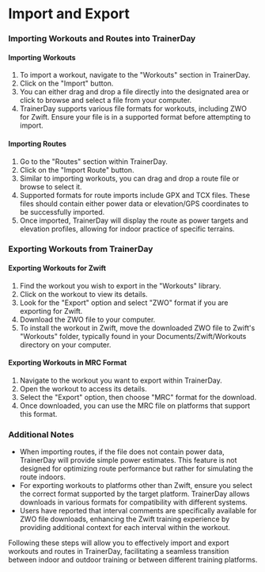 # Import and Export

### Importing Workouts and Routes into TrainerDay

#### Importing Workouts

1. To import a workout, navigate to the "Workouts" section in TrainerDay.
2. Click on the "Import" button.
3. You can either drag and drop a file directly into the designated area or click to browse and select a file from your computer.
4. TrainerDay supports various file formats for workouts, including ZWO for Zwift. Ensure your file is in a supported format before attempting to import.

#### Importing Routes

1. Go to the "Routes" section within TrainerDay.
2. Click on the "Import Route" button.
3. Similar to importing workouts, you can drag and drop a route file or browse to select it.
4. Supported formats for route imports include GPX and TCX files. These files should contain either power data or elevation/GPS coordinates to be successfully imported.
5. Once imported, TrainerDay will display the route as power targets and elevation profiles, allowing for indoor practice of specific terrains.

### Exporting Workouts from TrainerDay

#### Exporting Workouts for Zwift

1. Find the workout you wish to export in the "Workouts" library.
2. Click on the workout to view its details.
3. Look for the "Export" option and select "ZWO" format if you are exporting for Zwift.
4. Download the ZWO file to your computer.
5. To install the workout in Zwift, move the downloaded ZWO file to Zwift's "Workouts" folder, typically found in your Documents/Zwift/Workouts directory on your computer.

#### Exporting Workouts in MRC Format

1. Navigate to the workout you want to export within TrainerDay.
2. Open the workout to access its details.
3. Select the "Export" option, then choose "MRC" format for the download.
4. Once downloaded, you can use the MRC file on platforms that support this format.

### Additional Notes

- When importing routes, if the file does not contain power data, TrainerDay will provide simple power estimates. This feature is not designed for optimizing route performance but rather for simulating the route indoors.
- For exporting workouts to platforms other than Zwift, ensure you select the correct format supported by the target platform. TrainerDay allows downloads in various formats for compatibility with different systems.
- Users have reported that interval comments are specifically available for ZWO file downloads, enhancing the Zwift training experience by providing additional context for each interval within the workout.

Following these steps will allow you to effectively import and export workouts and routes in TrainerDay, facilitating a seamless transition between indoor and outdoor training or between different training platforms.